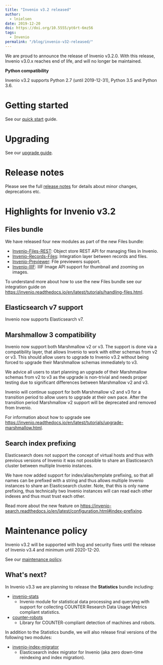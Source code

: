 ```yaml
---
title: "Invenio v3.2 released"
author: 
  - lnielsen
date: 2019-12-20
doi: https://doi.org/10.5555/pt6rt-6mz56
tags: 
  - Invenio
permalink: "/blog/invenio-v32-released/"
---
```


We are proud to announce the release of Invenio v3.2.0. With this release,
Invenio v3.0.x reaches end of life, and will no longer be maintained.

**Python compatibility**

Invenio v3.2 supports Python 2.7 (until 2019-12-31), Python 3.5 and Python 3.6.

# Getting started

See our [quick start](https://invenio.readthedocs.io/en/maint-3.2/quickstart/quickstart.html) guide.

# Upgrading

See our [upgrade guide](https://invenio.readthedocs.io/en/maint-3.2/upgrading.html).

# Release notes

Please see the full [release notes](https://invenio.readthedocs.io/en/maint-3.2/releases/v3.2.0.html) for
details about minor changes, deprecations etc.


# Highlights for Invenio v3.2

## Files bundle

We have released four new modules as part of the new Files bundle:

- [Invenio-Files-REST](http://invenio-files-rest.readthedocs.io): Object store REST API for managing files in Invenio.
- [Invenio-Records-Files](http://invenio-records-files.readthedocs.io): Integration layer between records and files.
- [Invenio-Previewer](http://invenio-previewer.readthedocs.io): File previewers support.
- [Invenio-IIIF](http://invenio-iiif.readthedocs.io): IIIF Image API support for thumbnail and zooming on images.

To understand more about how to use the new Files bundle see our integration
guide on https://invenio.readthedocs.io/en/latest/tutorials/handling-files.html.


## Elasticsearch v7 support

Invenio now supports Elasticsearch v7.

## Marshmallow 3 compatibility

Invenio now support both Marshmallow v2 or v3. The support is done via a
compatibility layer, that allows Invenio to work with either schemas from v2 or
v3. This should allow users to upgrade to Invenio v3.2 without being forced to
upgrade their Marshmallow schemas immediately to v3.

We advice all users to start planning an upgrade of their Marshmallow schemas
from v2 to v3 as the upgrade is non-trivial and needs proper testing due to
significant differences between Marshmallow v2 and v3.

Invenio will continue support for both Marshmallow v2 and v3 for a transition
period to allow users to upgrade at their own pace. After the transition period
Marshmallow v2 support will be deprecated and removed from Invenio.

For information about how to upgrade see https://invenio.readthedocs.io/en/latest/tutorials/upgrade-marshmallow.html.

## Search index prefixing

Elasticsearch does not support the concept of virtual hosts and thus with
previous versions of Invenio it was not possible to share an Elasticsearch
cluster between multiple Invenio instances.

We have now added support for index/alias/template prefixing, so that all
names can be prefixed with a string and thus allows multiple Invenio instances
to share an Elasticsearch cluster. Note, that this is only name prefixing, thus
technically two Invenio instances will can read each other indexes and thus
must trust each other.

Read more about the new feature on
https://invenio-search.readthedocs.io/en/latest/configuration.html#index-prefixing.




# Maintenance policy

Invenio v3.2 will be supported with bug and security fixes until the release of
Invenio v3.4 and minimum until 2020-12-20.

See our [maintenance policy](https://invenio.readthedocs.io/en/maint-3.2/releases/maintenance-policy.html).

What's next?
-------------
In Invenio v3.3 we are planning to release the **Statistics** bundle including:

- [invenio-stats](https://invenio-stats.readthedocs.io)
    - Invenio module for statistical data processing and querying with support
      for collecting COUNTER Research Data Usage Metrics compliant statistics.
- [counter-robots](https://counter-robots.readthedocs.io)
    - Library for COUNTER-compliant detection of machines and robots.

In addition to the Statistics bundle, we will also release final versions of
the following two modules:

- [invenio-index-migrator](https://invenio-index-migrator.readthedocs.io)
    - Elasticsearch index migrator for Invenio (aka zero down-time reindexing
      and index migration).